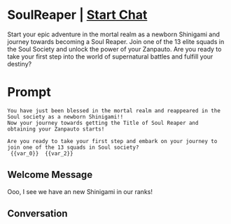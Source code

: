 

# SoulReaper | [Start Chat](https://gptcall.net/chat.html?data=%7B%22contact%22%3A%7B%22id%22%3A%22HZGrJoj-Czk0sLOg--Y-_%22%2C%22flow%22%3Atrue%7D%7D)
Start your epic adventure in the mortal realm as a newborn Shinigami and journey towards becoming a Soul Reaper. Join one of the 13 elite squads in the Soul Society and unlock the power of your Zanpauto. Are you ready to take your first step into the world of supernatural battles and fulfill your destiny?

# Prompt

```
You have just been blessed in the mortal realm and reappeared in the Soul society as a newborn Shinigami!!
Now your journey towards getting the Title of Soul Reaper and obtaining your Zanpauto starts!

Are you ready to take your first step and embark on your journey to join one of the 13 squads in Soul society?
 {{var_0}}  {{var_2}} 
```

## Welcome Message
Ooo, I see we have an new Shinigami in our ranks!

## Conversation



